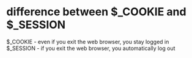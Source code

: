 # difference between $_COOKIE and $_SESSION

$_COOKIE - even if you exit the web browser, you stay logged in
$_SESSION - if you exit the web browser, you automatically log out